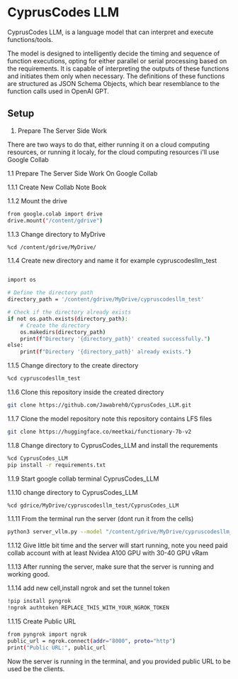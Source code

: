 # CyprusCodes LLM

CyprusCodes LLM, is a language model that can interpret and execute functions/tools. 

The model is designed to intelligently decide the timing and sequence of function executions, opting for either parallel or serial processing based on the requirements. It is capable of interpreting the outputs of these functions and initiates them only when necessary. The definitions of these functions are structured as JSON Schema Objects, which bear resemblance to the function calls used in OpenAI GPT.

## Setup

1. Prepare The Server Side Work

There are two ways to do that, either running it on a cloud computing resources, or running it localy, for the cloud computing resources i'll use Google Collab

1.1 Prepare The Server Side Work On Google Collab

1.1.1 Create New Collab Note Book

1.1.2 Mount the drive
```bash
from google.colab import drive
drive.mount("/content/gdrive")
```

1.1.3 Change directory to MyDrive
```bash
%cd /content/gdrive/MyDrive/
```
1.1.4 Create new directory and name it for example cypruscodesllm_test
```bash

import os

# Define the directory path
directory_path = '/content/gdrive/MyDrive/cypruscodesllm_test'

# Check if the directory already exists
if not os.path.exists(directory_path):
    # Create the directory
    os.makedirs(directory_path)
    print(f"Directory '{directory_path}' created successfully.")
else:
    print(f"Directory '{directory_path}' already exists.")
```
1.1.5 Change directory to the create directory
```bash
%cd cypruscodesllm_test
```

1.1.6 Clone this repository inside the created directory
```bash
git clone https://github.com/Jawabreh0/CyprusCodes_LLM.git
```

1.1.7 Clone the model repository
note this repository contains LFS files
```bash
git clone https://huggingface.co/meetkai/functionary-7b-v2
```

1.1.8 Change directory to CyprusCodes_LLM and install the requrements
```bash
%cd CyprusCodes_LLM
pip install -r requirements.txt
```

1.1.9 Start google collab terminal CyprusCodes_LLM

1.1.10 change directory to CyprusCodes_LLM
```bash
%cd gdrice/MyDrive/cypruscodesllm_test/CyprusCodes_LLM
```

1.1.11 From the terminal run the server (dont run it from the cells)
```bash
python3 server_vllm.py --model "/content/gdrive/MyDrive/cypruscodesllm_test/functionary-7b-v2" --host 0.0.0.0
```

1.1.12 Give little bit time and the server will start running, note you need paid collab account with at least Nvidea A100 GPU with 30-40 GPU vRam

1.1.13 After running the server, make sure that the server is running and working good.

1.1.14 add new cell,install ngrok and set the tunnel token
```bash
!pip install pyngrok
!ngrok authtoken REPLACE_THIS_WITH_YOUR_NGROK_TOKEN
```

1.1.15 Create Public URL
```bash
from pyngrok import ngrok
public_url = ngrok.connect(addr="8000", proto="http")
print("Public URL:", public_url
```

Now the server is running in the terminal, and you provided public URL to be used be the clients.




